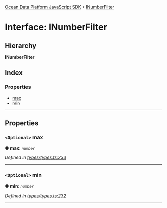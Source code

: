 [Ocean Data Platform JavaScript SDK](../README.md) > [INumberFilter](../interfaces/inumberfilter.md)

# Interface: INumberFilter

## Hierarchy

**INumberFilter**

## Index

### Properties

* [max](inumberfilter.md#max)
* [min](inumberfilter.md#min)

---

## Properties

<a id="max"></a>

### `<Optional>` max

**● max**: *`number`*

*Defined in [types/types.ts:233](https://github.com/C4IROcean/ODP-sdk-js/blob/cee227f/source/types/types.ts#L233)*

___
<a id="min"></a>

### `<Optional>` min

**● min**: *`number`*

*Defined in [types/types.ts:232](https://github.com/C4IROcean/ODP-sdk-js/blob/cee227f/source/types/types.ts#L232)*

___

